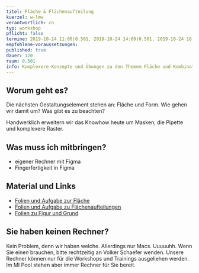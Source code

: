 ```yaml
---
titel: Fläche & Flächenaufteilung
kuerzel: w-lmw
verantwortlich: cn
typ: workshop
pflicht: false
termine: 2019-10-24 11:00|0.501, 2019-10-24 14:00|0.501, 2019-10-24 16:00|0.501
empfohlene-voraussetzungen:
published: true
dauer: 120
raum: 0.501
info: Komplexere Konzepte und Übungen zu den Themem Fläche und Kombinatorik.
---
```


## Worum geht es?
Die nächsten Gestaltungselement stehen an: Fläche und Form. Wie gehen wir damit um? Was gibt es zu beachten? 

Handwerklich erweitern wir das Knowhow heute um Masken, die Pipette und komplexere Raster.

## Was muss ich mitbringen?
- eigener Rechner mit Figma
- Fingerfertigkeit in Figma

## Material und Links
- [Folien und Aufgabe zur Fläche](../../download/workshops/flaeche-kombinatorik/010-Flaeche.pdf)
- [Folien und Aufgabe zu Flächenaufteilungen](../../download/workshops/flaeche-kombinatorik/030-flaechenaufteilung.pdf)
- [Folien zu Figur und Grund](../../download/workshops/flaeche-kombinatorik/020-figur-und-grund.pdf)

## Sie haben keinen Rechner?
Kein Problem, denn wir haben welche. Allerdings nur Macs. Uuuuuhh. Wenn Sie einen brauchen, bitte rechtzeitig an Volker Schaefer wenden. Unsere Rechner können nur für die Workshops und Trainings ausgeliehen werden. Im MI Pool stehen aber immer Rechner für Sie bereit.
